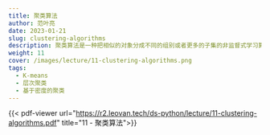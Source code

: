 ```yaml
---
title: 聚类算法
author: 范叶亮
date: 2023-01-21
slug: clustering-algorithms
description: 聚类算法是一种把相似的对象分成不同的组别或者更多的子集的非监督式学习算法。
weight: 11
cover: /images/lecture/11-clustering-algorithms.png
tags:
  - K-means
  - 层次聚类
  - 基于密度的聚类
---
```


{{< pdf-viewer url="https://r2.leovan.tech/ds-python/lecture/11-clustering-algorithms.pdf" title="11 - 聚类算法">}}
